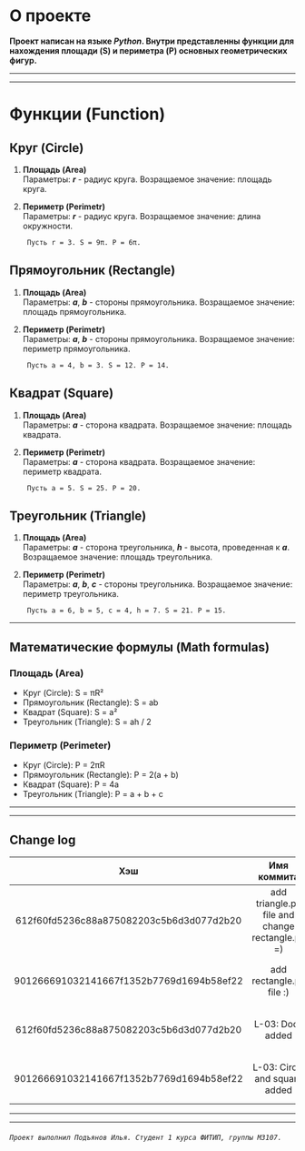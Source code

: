 # **О проекте**

**Проект написан на языке _Python_. Внутри представленны функции для нахождения площади (S) и периметра (P) основных геометрических фигур.**

---

---

# Функции (Function)

## **Круг (Circle)**

1.  **Площадь (Area)**\
    Параметры: **_r_** - радиус круга. Возращаемое значение: площадь круга.
2.  **Периметр (Perimetr)**\
    Параметры: **_r_** - радиус круга. Возращаемое значение: длина окружности.

         Пусть r = 3. S = 9π. P = 6π.
## **Прямоугольник (Rectangle)**

1.  **Площадь (Area)**\
    Параметры: **_a_**, **_b_** - стороны прямоугольника. Возращаемое значение: площадь прямоугольника.
2.  **Периметр (Perimetr)**\
    Параметры: **_a_**, **_b_** - стороны прямоугольника. Возращаемое значение: периметр прямоугольника.

         Пусть a = 4, b = 3. S = 12. P = 14.

## **Квадрат (Square)**

1.  **Площадь (Area)**\
    Параметры: **_a_** - сторона квадрата. Возращаемое значение: площадь квадрата.
2.  **Периметр (Perimetr)**\
    Параметры: **_а_** - сторона квадрата. Возращаемое значение: периметр квадрата.

         Пусть a = 5. S = 25. P = 20.

## **Треугольник (Triangle)**

1.  **Площадь (Area)**\
    Параметры: **_a_** - сторона треугольника, **_h_** - высота, проведенная к **_а_**. Возращаемое значение: площадь треугольника.
2.  **Периметр (Perimetr)**\
    Параметры: **_а_**, **_b_**, **_c_** - стороны треугольника. Возращаемое значение: периметр треугольника.

         Пусть a = 6, b = 5, c = 4, h = 7. S = 21. P = 15.

---

## Математические формулы (Math formulas)

### Площадь (Area)

- Круг (Circle): S = πR²
- Прямоугольник (Rectangle): S = ab
- Квадрат (Square): S = a²
- Треугольник (Triangle): S = ah / 2

### Периметр (Perimeter)

- Круг (Circle): P = 2πR
- Прямоугольник (Rectangle): P = 2(a + b)
- Квадрат (Square): P = 4a
- Треугольник (Triangle): P = a + b + c

---

---

## Change log

|                   Хэш                    |                   Имя коммита                   |                      Изменения                       |           Дата           |
| :--------------------------------------: | :---------------------------------------------: | :--------------------------------------------------: | :----------------------: |
| 612f60fd5236c88a875082203c5b6d3d077d2b20 | add triangle.py file and change rectangle.py =) | Изменена функция, добавленная ранее + еще одна новая | Wed Sep 20 17:05:07 2023 |
| 901266691032141667f1352b7769d1694b58ef22 |            add rectangle.py file :)             |         Добавлена функция вычисления фигуры          | Wed Sep 20 17:03:44 2023 |
| 612f60fd5236c88a875082203c5b6d3d077d2b20 |                L-03: Docs added                 |           Добавлена папка docs + readme.md           | Thu Mar 4 14:55:29 2021  |
| 901266691032141667f1352b7769d1694b58ef22 |          L-03: Circle and square added          |               Добавлены основные файлы               | Thu Mar 4 14:54:08 2021  |

---

---

###### `Проект выполнил Подъянов Илья. Студент 1 курса ФИТИП, группы M3107.`
